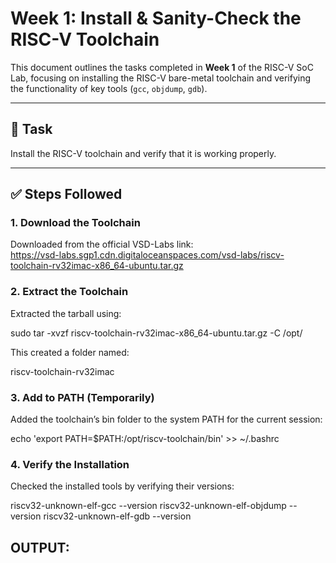 # Week 1: Install & Sanity-Check the RISC-V Toolchain

This document outlines the tasks completed in **Week 1** of the RISC-V SoC Lab, focusing on installing the RISC-V bare-metal toolchain and verifying the functionality of key tools (`gcc`, `objdump`, `gdb`).

---

## 🔧 Task

Install the RISC-V toolchain and verify that it is working properly.

---

## ✅ Steps Followed

### 1. Download the Toolchain

Downloaded from the official VSD-Labs link:  
https://vsd-labs.sgp1.cdn.digitaloceanspaces.com/vsd-labs/riscv-toolchain-rv32imac-x86_64-ubuntu.tar.gz

### 2. Extract the Toolchain

Extracted the tarball using:

sudo tar -xvzf riscv-toolchain-rv32imac-x86_64-ubuntu.tar.gz -C /opt/

This created a folder named:

riscv-toolchain-rv32imac

### 3. Add to PATH (Temporarily)

Added the toolchain’s bin folder to the system PATH for the current session:

echo 'export PATH=$PATH:/opt/riscv-toolchain/bin' >> ~/.bashrc

### 4. Verify the Installation

Checked the installed tools by verifying their versions:

riscv32-unknown-elf-gcc --version
riscv32-unknown-elf-objdump --version
riscv32-unknown-elf-gdb --version

## OUTPUT:


